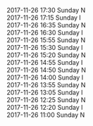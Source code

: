 2017-11-26 17:30 Sunday  N  
2017-11-26 17:15 Sunday  I  
2017-11-26 16:35 Sunday  N  
2017-11-26 16:30 Sunday  I  
2017-11-26 15:55 Sunday  N  
2017-11-26 15:30 Sunday  I  
2017-11-26 15:20 Sunday  N  
2017-11-26 14:55 Sunday  I  
2017-11-26 14:50 Sunday  N  
2017-11-26 14:00 Sunday  I  
2017-11-26 13:55 Sunday  N  
2017-11-26 13:05 Sunday  I  
2017-11-26 12:25 Sunday  N  
2017-11-26 12:20 Sunday  I  
2017-11-26 11:00 Sunday  N  
